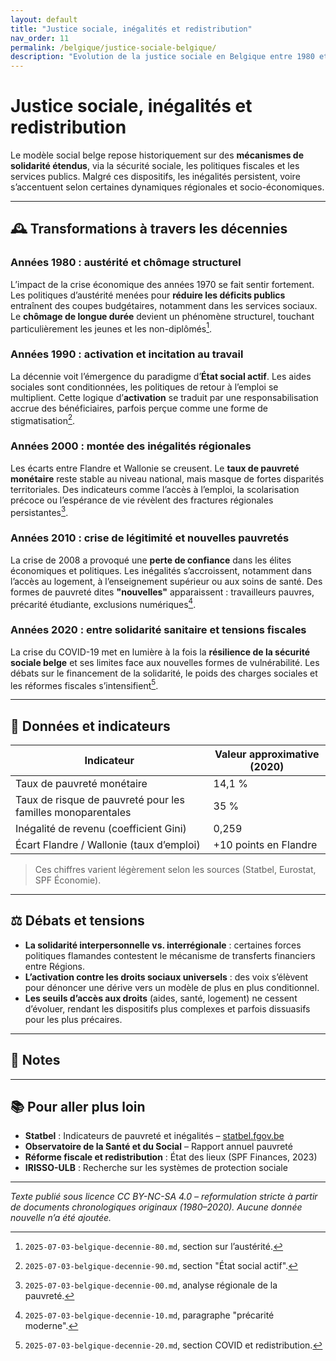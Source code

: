 ```yaml
---
layout: default
title: "Justice sociale, inégalités et redistribution"
nav_order: 11
permalink: /belgique/justice-sociale-belgique/
description: "Evolution de la justice sociale en Belgique entre 1980 et 2020, entre politiques de redistribution, inégalités persistantes et dynamiques régionales."
---
```


# Justice sociale, inégalités et redistribution

Le modèle social belge repose historiquement sur des **mécanismes de solidarité étendus**, via la sécurité sociale, les politiques fiscales et les services publics. Malgré ces dispositifs, les inégalités persistent, voire s’accentuent selon certaines dynamiques régionales et socio-économiques.

---

## 🕰️ Transformations à travers les décennies

### Années 1980 : austérité et chômage structurel

L’impact de la crise économique des années 1970 se fait sentir fortement. Les politiques d’austérité menées pour **réduire les déficits publics** entraînent des coupes budgétaires, notamment dans les services sociaux. Le **chômage de longue durée** devient un phénomène structurel, touchant particulièrement les jeunes et les non-diplômés[^1].

### Années 1990 : activation et incitation au travail

La décennie voit l’émergence du paradigme d’**État social actif**. Les aides sociales sont conditionnées, les politiques de retour à l’emploi se multiplient. Cette logique d’**activation** se traduit par une responsabilisation accrue des bénéficiaires, parfois perçue comme une forme de stigmatisation[^2].

### Années 2000 : montée des inégalités régionales

Les écarts entre Flandre et Wallonie se creusent. Le **taux de pauvreté monétaire** reste stable au niveau national, mais masque de fortes disparités territoriales. Des indicateurs comme l’accès à l’emploi, la scolarisation précoce ou l’espérance de vie révèlent des fractures régionales persistantes[^3].

### Années 2010 : crise de légitimité et nouvelles pauvretés

La crise de 2008 a provoqué une **perte de confiance** dans les élites économiques et politiques. Les inégalités s’accroissent, notamment dans l’accès au logement, à l’enseignement supérieur ou aux soins de santé. Des formes de pauvreté dites **"nouvelles"** apparaissent : travailleurs pauvres, précarité étudiante, exclusions numériques[^4].

### Années 2020 : entre solidarité sanitaire et tensions fiscales

La crise du COVID-19 met en lumière à la fois la **résilience de la sécurité sociale belge** et ses limites face aux nouvelles formes de vulnérabilité. Les débats sur le financement de la solidarité, le poids des charges sociales et les réformes fiscales s’intensifient[^5].

---

## 🧮 Données et indicateurs

| Indicateur | Valeur approximative (2020) |
|------------|------------------------------|
| Taux de pauvreté monétaire | 14,1 % |
| Taux de risque de pauvreté pour les familles monoparentales | 35 % |
| Inégalité de revenu (coefficient Gini) | 0,259 |
| Écart Flandre / Wallonie (taux d’emploi) | +10 points en Flandre |

> Ces chiffres varient légèrement selon les sources (Statbel, Eurostat, SPF Économie).

---

## ⚖️ Débats et tensions

- **La solidarité interpersonnelle vs. interrégionale** : certaines forces politiques flamandes contestent le mécanisme de transferts financiers entre Régions.
- **L’activation contre les droits sociaux universels** : des voix s’élèvent pour dénoncer une dérive vers un modèle de plus en plus conditionnel.
- **Les seuils d’accès aux droits** (aides, santé, logement) ne cessent d’évoluer, rendant les dispositifs plus complexes et parfois dissuasifs pour les plus précaires.

---

## 📌 Notes

[^1]: `2025-07-03-belgique-decennie-80.md`, section sur l’austérité.
[^2]: `2025-07-03-belgique-decennie-90.md`, section "État social actif".
[^3]: `2025-07-03-belgique-decennie-00.md`, analyse régionale de la pauvreté.
[^4]: `2025-07-03-belgique-decennie-10.md`, paragraphe "précarité moderne".
[^5]: `2025-07-03-belgique-decennie-20.md`, section COVID et redistribution.

---

## 📚 Pour aller plus loin

- **Statbel** : Indicateurs de pauvreté et inégalités – [statbel.fgov.be](https://statbel.fgov.be)
- **Observatoire de la Santé et du Social** – Rapport annuel pauvreté
- **Réforme fiscale et redistribution** : État des lieux (SPF Finances, 2023)
- **IRISSO-ULB** : Recherche sur les systèmes de protection sociale

---

*Texte publié sous licence CC BY-NC-SA 4.0 – reformulation stricte à partir de documents chronologiques originaux (1980–2020). Aucune donnée nouvelle n’a été ajoutée.*
